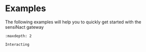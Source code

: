 # Examples

The following examples will help you to quickly get started with the sensiNact gateway

```{toctree}
:maxdepth: 2

Interacting
```
